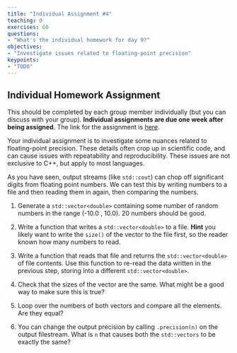 ```yaml
---
title: "Individual Assignment #4"
teaching: 0
exercises: 60
questions:
- "What's the individual homework for day 9?"
objectives:
- "Investigate issues related to floating-point precision"
keypoints:
- "TODO"
---
```


<script type="text/javascript" async
  src="https://cdnjs.cloudflare.com/ajax/libs/mathjax/2.7.7/MathJax.js?config=TeX-MML-AM_CHTML">
</script>

## Individual Homework Assignment

This should be completed by each group member individually (but you can
discuss with your group). **Individual assignments are due one week after
being assigned**.
The link for the assignment is [here](https://classroom.github.com/a/xt_UhBJG).

Your individual assignment is to investigate some nuances related to
floating-point precision. These details often crop up in scientific code,
and can cause issues with repeatability and reproducibility. These issues
are not exclusive to C++, but apply to most languages.

As you have seen, output streams (like `std::cout`) can chop off significant digits
from floating point numbers. We can test this by writing numbers to a file
and then reading them in again, then comparing the numbers.

1. Generate a `std::vector<double>` containing some number of random numbers in the
   range (-10.0 , 10.0). 20 numbers should be good.

1. Write a function that writes a `std::vector<double>` to a file. **Hint** you likely want
   to write the `size()` of the vector to the file first, so the reader known how many
   numbers to read.

1. Write a function that reads that file and returns the `std::vector<double>` of
   file contents. Use this function to re-read the data written in the previous step,
   storing into a different `std::vector<double>`.

1. Check that the sizes of the vector are the same. What might be a good way to make sure
   this is true?

1. Loop over the numbers of both vectors and compare all the elements. Are they equal?

1. You can change the output precision by calling `.precision(n)` on the output filestream.
   What is `n` that causes both the `std::vectors` to be exactly the same? 
